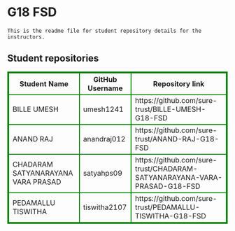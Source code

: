# G18 FSD
    This is the readme file for student repository details for the instructors.
## Student repositories 
<table style="border : 2px solid green; width:100%;">
<tr >
<th style="border : 2px solid green;">Student Name</th>
<th style="border : 2px solid green;">GitHub Username</th>
<th style="border : 2px solid green;">Repository link</th>
</tr>
<tr style="border : 2px solid green;">
<td style="border : 2px solid green;">BILLE UMESH</td> 

<td style="border : 2px solid green;">umesh1241</td> 

<td style="border : 2px solid green;">https://github.com/sure-trust/BILLE-UMESH-G18-FSD</td> 
</tr>

<tr style="border : 2px solid green;">
<td style="border : 2px solid green;">ANAND RAJ</td> 

<td style="border : 2px solid green;">anandraj012</td> 

<td style="border : 2px solid green;">https://github.com/sure-trust/ANAND-RAJ-G18-FSD</td> 
</tr>

<tr style="border : 2px solid green;">
<td style="border : 2px solid green;">CHADARAM SATYANARAYANA VARA PRASAD</td> 

<td style="border : 2px solid green;">satyahps09</td> 

<td style="border : 2px solid green;">https://github.com/sure-trust/CHADARAM-SATYANARAYANA-VARA-PRASAD-G18-FSD</td> 
</tr>

<tr style="border : 2px solid green;">
<td style="border : 2px solid green;">PEDAMALLU TISWITHA</td> 

<td style="border : 2px solid green;">tiswitha2107</td> 

<td style="border : 2px solid green;">https://github.com/sure-trust/PEDAMALLU-TISWITHA-G18-FSD</td> 
</tr>
